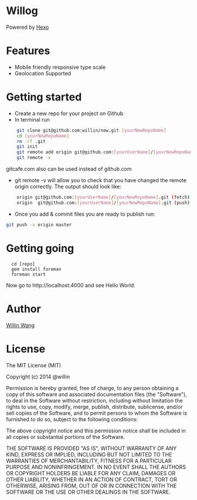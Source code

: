# Willog

Powered by [Hexo](http://hexo.io)

# Features

* Mobile friendly responsive type scale
* Geolocation Supported

# Getting started

* Create a new repo for your project on Github
* In terminal run
```bash
    git clone git@github.com:willin/now.git [yourNewRepoName]
    cd [yourNewRepoName]
    rm -rf .git
    git init
    git remote add origin git@github.com:[yourUserName]/[yourNewRepoName].git
    git remote -v
```

gitcafe.com also can be used instead of github.com 


* git remote -v will allow you to check that you have changed the remote origin correctly. The output should look like:
```bash
    origin git@github.com:[yourUserName]/[yourNewRepoName].git (fetch)
    origin  git@github.com:[yourUserName]/[yourNewRepoName].git (push)
```

* Once you add & commit files you are ready to publish run:
```bash
git push -u origin master
```

# Getting going

```
  cd [repo]
  gem install foreman
  foreman start
```

Now go to http://localhost:4000 and see Hello World.

# Author

[Willin Wang](http://willin.wang)

# License

The MIT License (MIT)

Copyright (c) 2014 @willin

Permission is hereby granted, free of charge, to any person obtaining a copy
of this software and associated documentation files (the "Software"), to deal
in the Software without restriction, including without limitation the rights
to use, copy, modify, merge, publish, distribute, sublicense, and/or sell
copies of the Software, and to permit persons to whom the Software is
furnished to do so, subject to the following conditions:

The above copyright notice and this permission notice shall be included in
all copies or substantial portions of the Software.

THE SOFTWARE IS PROVIDED "AS IS", WITHOUT WARRANTY OF ANY KIND, EXPRESS OR
IMPLIED, INCLUDING BUT NOT LIMITED TO THE WARRANTIES OF MERCHANTABILITY,
FITNESS FOR A PARTICULAR PURPOSE AND NONINFRINGEMENT. IN NO EVENT SHALL THE
AUTHORS OR COPYRIGHT HOLDERS BE LIABLE FOR ANY CLAIM, DAMAGES OR OTHER
LIABILITY, WHETHER IN AN ACTION OF CONTRACT, TORT OR OTHERWISE, ARISING FROM,
OUT OF OR IN CONNECTION WITH THE SOFTWARE OR THE USE OR OTHER DEALINGS IN
THE SOFTWARE.
